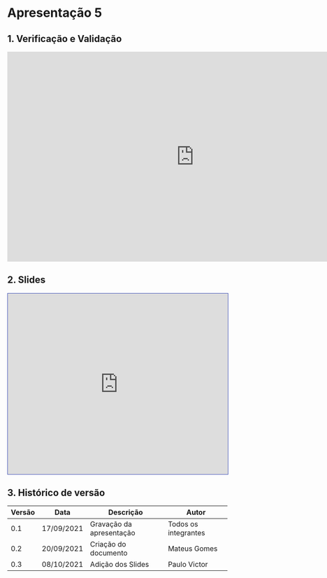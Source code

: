 # Apresentação 5

## 1. Verificação e Validação

<center>

<iframe width="854" height="480" src="https://www.youtube.com/embed/CqFADU-mY5c" title="YouTube video player" frameborder="0" allow="accelerometer; autoplay; clipboard-write; encrypted-media; gyroscope; picture-in-picture" allowfullscreen></iframe>

</center>

## 2. Slides

<iframe loading="lazy" style="width: 100%; height: 25.8rem; border: 1px solid #4051B5; padding: 0; margin: 0;" src="https://www.canva.com/design/DAEqUjh6vfo/view?embed"> </iframe>

## 3. Histórico de versão

| Versão | Data       | Descrição                | Autor                |
| ------ | ---------- | ------------------------ | -------------------- |
| 0.1    | 17/09/2021 | Gravação da apresentação | Todos os integrantes |
| 0.2    | 20/09/2021 | Criação do documento     | Mateus Gomes         |
| 0.3    | 08/10/2021 | Adição dos Slides        | Paulo Victor         |
